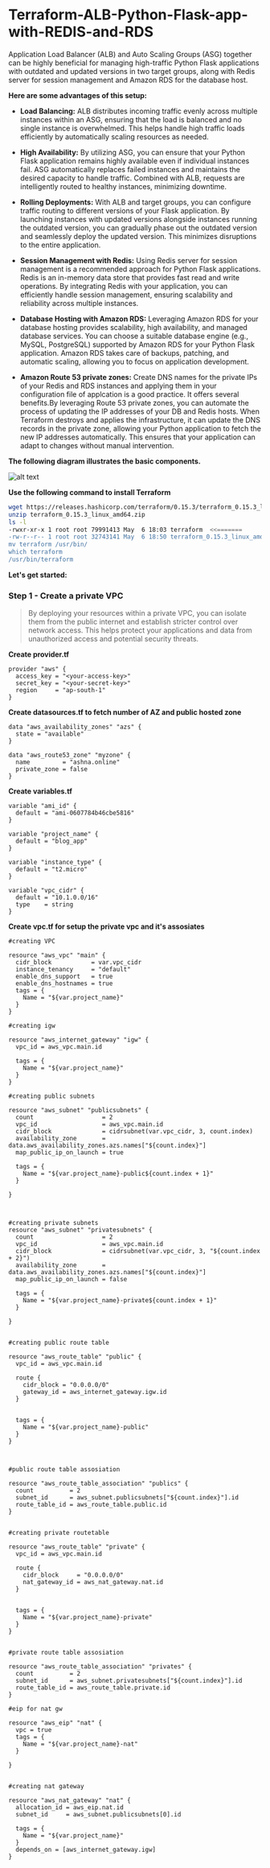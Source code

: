 # Terraform-ALB-Python-Flask-app-with-REDIS-and-RDS
Application Load Balancer (ALB) and Auto Scaling Groups (ASG) together can be highly beneficial for managing high-traffic Python Flask applications with outdated and updated versions in two target groups, along with Redis server for session management and Amazon RDS for the database host.

**Here are some advantages of this setup:**

- **Load Balancing:** ALB distributes incoming traffic evenly across multiple instances within an ASG, ensuring that the load is balanced and no single instance is overwhelmed. This helps handle high traffic loads efficiently by automatically scaling resources as needed.

- **High Availability:** By utilizing ASG, you can ensure that your Python Flask application remains highly available even if individual instances fail. ASG automatically replaces failed instances and maintains the desired capacity to handle traffic. Combined with ALB, requests are intelligently routed to healthy instances, minimizing downtime.

- **Rolling Deployments:** With ALB and target groups, you can configure traffic routing to different versions of your Flask application. By launching instances with updated versions alongside instances running the outdated version, you can gradually phase out the outdated version and seamlessly deploy the updated version. This minimizes disruptions to the entire application.

- **Session Management with Redis:** Using Redis server for session management is a recommended approach for Python Flask applications. Redis is an in-memory data store that provides fast read and write operations. By integrating Redis with your application, you can efficiently handle session management, ensuring scalability and reliability across multiple instances.

- **Database Hosting with Amazon RDS:** Leveraging Amazon RDS for your database hosting provides scalability, high availability, and managed database services. You can choose a suitable database engine (e.g., MySQL, PostgreSQL) supported by Amazon RDS for your Python Flask application. Amazon RDS takes care of backups, patching, and automatic scaling, allowing you to focus on application development.

- **Amazon Route 53 private zones:** Create DNS names for the private IPs of your Redis and RDS instances and applying them in your configuration file  of applcation is a good practice. It offers several benefits.By leveraging Route 53 private zones, you can automate the process of updating the IP addresses of your DB and Redis hosts. When Terraform destroys and applies the infrastructure, it can update the DNS records in the private zone, allowing your Python application to fetch the new IP addresses automatically. This ensures that your application can adapt to changes without manual intervention.


**The following diagram illustrates the basic components.**

![alt text](https://i.ibb.co/rQG8FBc/Whats-App-Image-2023-05-20-at-9-22-23-PM-1.jpg)

**Use the following command to install Terraform**
```sh
wget https://releases.hashicorp.com/terraform/0.15.3/terraform_0.15.3_linux_amd64.zip
unzip terraform_0.15.3_linux_amd64.zip 
ls -l
-rwxr-xr-x 1 root root 79991413 May  6 18:03 terraform  <<=======
-rw-r--r-- 1 root root 32743141 May  6 18:50 terraform_0.15.3_linux_amd64.zip
mv terraform /usr/bin/
which terraform 
/usr/bin/terraform
```
**Let's get started:**

### Step 1 - Create a private VPC

>By deploying your resources within a private VPC, you can isolate them from the public internet and establish stricter control over network access. This helps protect your applications and data from unauthorized access and potential security threats.

<b>Create provider.tf</b>
```
provider "aws" {
  access_key = "<your-access-key>"
  secret_key = "<your-secret-key>"
  region     = "ap-south-1"
}

```
<b>Create datasources.tf to fetch number of AZ and public hosted zone</b>
```
data "aws_availability_zones" "azs" {
  state = "available"
}

data "aws_route53_zone" "myzone" {
  name         = "ashna.online"
  private_zone = false
}
```
<b>Create variables.tf</b>
```
variable "ami_id" {
  default = "ami-0607784b46cbe5816"
}

variable "project_name" {
  default = "blog_app"
}

variable "instance_type" {
  default = "t2.micro"
}

variable "vpc_cidr" {
  default = "10.1.0.0/16"
  type    = string
}
```
<b>Create vpc.tf for setup the private vpc and it's assosiates</b>
```
#creating VPC

resource "aws_vpc" "main" {
  cidr_block           = var.vpc_cidr
  instance_tenancy     = "default"
  enable_dns_support   = true
  enable_dns_hostnames = true
  tags = {
    Name = "${var.project_name}"
  }
}

#creating igw

resource "aws_internet_gateway" "igw" {
  vpc_id = aws_vpc.main.id

  tags = {
    Name = "${var.project_name}"
  }
}

#creating public subnets

resource "aws_subnet" "publicsubnets" {
  count                   = 2
  vpc_id                  = aws_vpc.main.id
  cidr_block              = cidrsubnet(var.vpc_cidr, 3, count.index)
  availability_zone       = data.aws_availability_zones.azs.names["${count.index}"]
  map_public_ip_on_launch = true

  tags = {
    Name = "${var.project_name}-public${count.index + 1}"
  }

}



#creating private subnets
resource "aws_subnet" "privatesubnets" {
  count                   = 2
  vpc_id                  = aws_vpc.main.id
  cidr_block              = cidrsubnet(var.vpc_cidr, 3, "${count.index + 2}")
  availability_zone       = data.aws_availability_zones.azs.names["${count.index}"]
  map_public_ip_on_launch = false

  tags = {
    Name = "${var.project_name}-private${count.index + 1}"
  }

}


#creating public route table

resource "aws_route_table" "public" {
  vpc_id = aws_vpc.main.id

  route {
    cidr_block = "0.0.0.0/0"
    gateway_id = aws_internet_gateway.igw.id
  }


  tags = {
    Name = "${var.project_name}-public"
  }
}



#public route table assosiation

resource "aws_route_table_association" "publics" {
  count          = 2
  subnet_id      = aws_subnet.publicsubnets["${count.index}"].id
  route_table_id = aws_route_table.public.id
}


#creating private routetable

resource "aws_route_table" "private" {
  vpc_id = aws_vpc.main.id

  route {
    cidr_block     = "0.0.0.0/0"
    nat_gateway_id = aws_nat_gateway.nat.id
  }


  tags = {
    Name = "${var.project_name}-private"
  }
}


#private route table assosiation

resource "aws_route_table_association" "privates" {
  count          = 2
  subnet_id      = aws_subnet.privatesubnets["${count.index}"].id
  route_table_id = aws_route_table.private.id
}

#eip for nat gw

resource "aws_eip" "nat" {
  vpc = true
  tags = {
    Name = "${var.project_name}-nat"
  }

}


#creating nat gateway

resource "aws_nat_gateway" "nat" {
  allocation_id = aws_eip.nat.id
  subnet_id     = aws_subnet.publicsubnets[0].id

  tags = {
    Name = "${var.project_name}"
  }
  depends_on = [aws_internet_gateway.igw]
}
```
